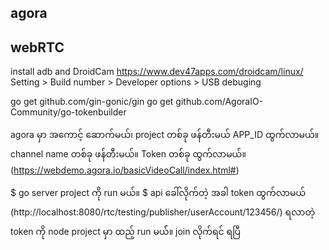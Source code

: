 ## agora
## webRTC

install adb and DroidCam
https://www.dev47apps.com/droidcam/linux/
Setting > Build number > Developer options > USB debuging

go get github.com/gin-gonic/gin
go get github.com/AgoraIO-Community/go-tokenbuilder

agora မှာ အကောင့် ဆောက်မယ်၊ 
project တစ်ခု ဖန်တီးမယ်
APP_ID ထွက်လာမယ်။
channel name တစ်ခု ဖန်တီးမယ်။
Token တစ်ခု ထွက်လာမယ်။
(https://webdemo.agora.io/basicVideoCall/index.html#)

$ go server project ကို run မယ်။
$ api ခေါ်လိုက်တဲ့ အခါ token ထွက်လာမယ်
(http://localhost:8080/rtc/testing/publisher/userAccount/123456/)
ရလာတဲ့ token ကို node project မှာ ထည့် run မယ််။
join လိုက်ရင် ရပြီ